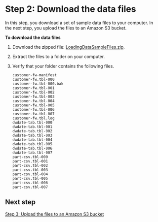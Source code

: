 # Step 2: Download the data files<a name="tutorial-loading-data-download-files"></a>

In this step, you download a set of sample data files to your computer\. In the next step, you upload the files to an Amazon S3 bucket\.

**To download the data files**

1. Download the zipped file: [LoadingDataSampleFiles\.zip](samples/LoadingDataSampleFiles.zip)\. 

1. Extract the files to a folder on your computer\.

1. Verify that your folder contains the following files\. 

   ```
   customer-fw-manifest
   customer-fw.tbl-000
   customer-fw.tbl-000.bak
   customer-fw.tbl-001
   customer-fw.tbl-002
   customer-fw.tbl-003
   customer-fw.tbl-004
   customer-fw.tbl-005
   customer-fw.tbl-006
   customer-fw.tbl-007
   customer-fw.tbl.log
   dwdate-tab.tbl-000
   dwdate-tab.tbl-001
   dwdate-tab.tbl-002
   dwdate-tab.tbl-003
   dwdate-tab.tbl-004
   dwdate-tab.tbl-005
   dwdate-tab.tbl-006
   dwdate-tab.tbl-007
   part-csv.tbl-000
   part-csv.tbl-001
   part-csv.tbl-002
   part-csv.tbl-003
   part-csv.tbl-004
   part-csv.tbl-005
   part-csv.tbl-006
   part-csv.tbl-007
   ```

## Next step<a name="tutorial-loading-next-step3"></a>

[Step 3: Upload the files to an Amazon S3 bucket](tutorial-loading-data-upload-files.md)